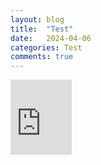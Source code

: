 ```yaml
---
layout: blog
title:  "Test"
date:   2024-04-06 
categories: Test
comments: true
---
```


<iframe src="https://onedrive.live.com/embed?resid=348EA597C272A4F7%21128607&authkey=!AFLLgEFrdXpWAGY" width="98" height="120" frameborder="0" scrolling="no"></iframe>
